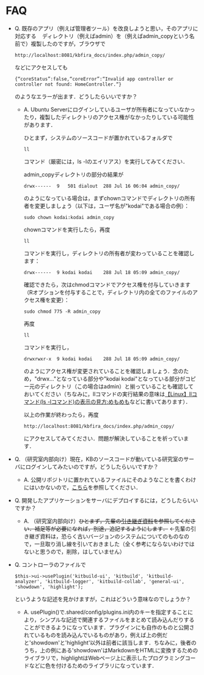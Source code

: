 # FAQ

- Q. 既存のアプリ（例えば管理者ツール）を改良しようと思い，そのアプリに対応する    ディレクトリ（例えばadmin）を（例えばadmin_copyという名前で）複製したのですが，ブラウザで
  
  ```
  http://localhost:8081/kbfira_docs/index.php/admin_copy/
  ```
  
  などにアクセスしても
  
  ```
  {“coreStatus”:false,“coreError”:“Invalid app controller or controller not found: HomeController.“}
  ```
  
  のようなエラーが出ます．どうしたらいいですか？
  
  - A. Ubuntu Serverにログインしているユーザが所有者になっていなかったり，複製したディレクトリのアクセス権がなかったりしている可能性があります．
    
    ひとまず，システムのソースコードが置かれているフォルダで
    
    ```
    ll
    ```
    
    コマンド（厳密には，ls -lのエイリアス）を実行してみてください．
    
    admin_copyディレクトリの部分の結果が
    
    ```
    drwx------  9   501 dialout  288 Jul 16 06:04 admin_copy/
    ```
    
    のようになっている場合は，まずchownコマンドでディレクトリの所有者を変更しましょう（以下は，ユーザ名が"kodai"である場合の例）：
    
    ```
    sudo chown kodai:kodai admin_copy
    ```
    
    chownコマンドを実行したら，再度
    
    ```
    ll
    ```
    
    コマンドを実行し，ディレクトリの所有者が変わっていることを確認します：
    
    ```
    drwx------  9 kodai kodai    288 Jul 18 05:09 admin_copy/
    ```
    
    確認できたら，次はchmodコマンドでアクセス権を付与していきます（Rオプションを付与することで，ディレクトリ内の全てのファイルのアクセス権を変更）：
    
    ```
    sudo chmod 775 -R admin_copy
    ```
    
    再度
    
    ```
    ll
    ```
    
    コマンドを実行し，
    
    ```
    drwxrwxr-x  9 kodai kodai    288 Jul 18 05:09 admin_copy/
    ```
    
    のようにアクセス権が変更されていることを確認しましょう．念のため，"drwx..."となっている部分や"kodai kodai"となっている部分がコピー元のディレクトリ（この場合はadmin）と揃っていることも確認しておいてください（ちなみに，llコマンドの実行結果の意味は[【Linux】llコマンド(ls -lコマンド)の表示の見方:めもめも](http://ilovelovemoney.blog.fc2.com/blog-entry-112.html)などに書いてあります）．
    
    以上の作業が終わったら，再度
    
    ```
    http://localhost:8081/kbfira_docs/index.php/admin_copy/
    ```
    
    にアクセスしてみてください．問題が解決していることを祈っています．

- Q. （研究室内部向け）現在，KBのソースコードが動いている研究室のサーバにログインしてみたいのですが，どうしたらいいですか？
  
  - A. 公開リポジトリに置かれているファイルにそのようなことを書くわけにはいかないので，[こちら](https://hiroshimauniv.sharepoint.com/:w:/s/msteams_451b22-teams/EQzO1bogqsxArqZ7VfpK2kwBfItm68bhbYwiz9pkyfSBGA?e=xYbntS)を参照してください．

- Q. 開発したアプリケーションをサーバにデプロイするには，どうしたらいいですか？
  
  - A. （研究室内部向け）~~ひとまず，先輩の[引き継ぎ資料](https://hiroshimauniv.sharepoint.com/:w:/s/msteams_451b22-teams/Ef7jNV8yhzZInxgkspDEWS4Bj5nNdRhCjXPlpZnQN1thlg?e=5wj25g)を参照してください．補足等が必要になれば，別途，追記するようにします．~~
    ←先輩の引き継ぎ資料は，恐らく古いバージョンのシステムについてのものなので，一旦取り消し線を引いておきました（全く参考にならないわけではないと思うので，削除，はしていません）
- Q. コントローラのファイルで
  
  ```
  $this->ui->usePlugin('kitbuild-ui', 'kitbuild', 'kitbuild-analyzer', 'kitbuild-logger', 'kitbuild-collab', 'general-ui', 'showdown', 'highlight');
  ```
  
  というような記述を見かけますが，これはどういう意味なのでしょうか？
  - A. usePlugin()で.shared/config/plugins.ini内のキーを指定することにより，シンプルな記述で関連するファイルをまとめて読み込んだりすることができるようになっています．プラグインにも自作のものと公開されているものを読み込んでいるものがあり，例えば上の例だと'showdown'と'highlight'以外は前者に該当します．ちなみに，後者のうち，上の例にある'showdown'はMarkdownをHTMLに変換するためのライブラリで，highlightはWebページ上に表示したプログラミングコードなどに色を付けるためのライブラリになっています．

